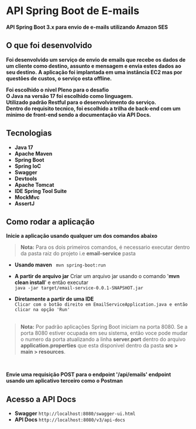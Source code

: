 # API Spring Boot de E-mails

**API Spring Boot 3.x para envio de e-mails utilizando Amazon SES**

## O que foi desenvolvido
**Foi desenvolvido um serviço de envio de emails que recebe os dados de um cliente como destino, assunto e mensagem e envia estes dados ao seu destino.**
**A aplicação foi implantada em uma instância EC2 mas por questões de custos, o serviço esta offline.**

**Foi escolhido o nivel Pleno para o desafio <br/>**
**O Java na versão 17 foi escolhido como linguagem. <br/>**
**Utilizado padrão Restful para o desenvolvimento do serviço. <br/>**
**Dentro do requisito tecnico, foi escolhido a trilha de back-end com um minimo de front-end sendo a documentação via API Docs.**

## Tecnologias

- **Java 17** 
- **Apache Maven** 
- **Spring Boot** 
- **Spring IoC**
- **Swagger** 
- **Devtools**
- **Apache Tomcat** 
- **IDE Spring Tool Suite** 
- **MockMvc**
- **AssertJ** 

## Como rodar a aplicação

**Inicie a aplicação usando qualquer um dos comandos abaixo**

> **Nota:** Para os dois primeiros comandos, é necessario executar dentro da pasta raiz do projeto i.e **email-service** pasta

- **Usando maven** ``` mvn spring-boot:run```

- **A partir de arquivo jar**
  Criar um arquivo jar usando o comando '**mvn clean install**' e então executar 
  <br/>```java -jar target/email-service-0.0.1-SNAPSHOT.jar```


- **Diretamente a partir de uma IDE**
  <br/>```Clicar com o botão direito em EmailServiceApplication.java e então clicar na opção 'Run' ```
  <br/><br/>

> **Nota:** Por padrão aplicações Spring Boot iniciam na porta 8080. 
Se a porta 8080 estiver ocupada em seu sistema, então voce pode mudar o numero da porta atualizando a linha **server.port**  dentro do arquivo 
**application.properties** que esta disponivel dentro da pasta **src > main > resources**.

<br/>

**Envie uma requisição POST para o endpoint '/api/emails' endpoint usando um aplicativo terceiro como o Postman**

## Acesso a API Docs
- **Swagger** ``` http://localhost:8080/swagger-ui.html ```
- **API Docs** ``` http://localhost:8080/v3/api-docs ```
